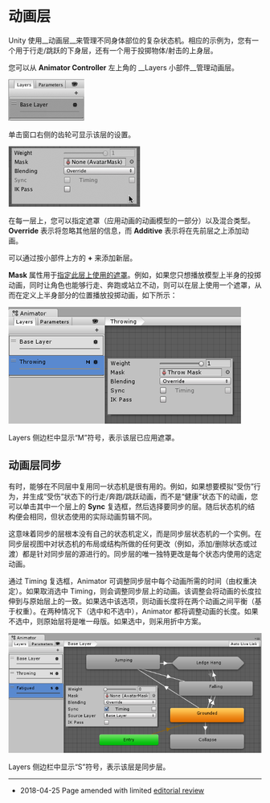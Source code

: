 动画层
================


Unity 使用__动画层__来管理不同身体部位的复杂状态机。相应的示例为，您有一个用于行走/跳跃的下身层，还有一个用于投掷物体/射击的上身层。

您可以从 __Animator Controller__ 左上角的 __Layers 小部件__管理动画层。


![](../uploads/Main/MecanimAnimationLayers.png) 

单击窗口右侧的齿轮可显示该层的设置。

![](../uploads/Main/MecanimAnimationLayers2.png) 

在每一层上，您可以指定遮罩（应用动画的动画模型的一部分）以及混合类型。__Override__ 表示将忽略其他层的信息，而 __Additive__ 表示将在先前层之上添加动画。

可以通过按小部件上方的 __+__ 来添加新层。

__Mask__ 属性用于[指定此层上使用的遮罩](class-AvatarMask.html)。例如，如果您只想播放模型上半身的投掷动画，同时让角色也能够行走、奔跑或站立不动，则可以在层上使用一个遮罩，从而在定义上半身部分的位置播放投掷动画，如下所示：

![](../uploads/Main/AnimatorMaskOnLayer.png) 

Layers 侧边栏中显示“M”符号，表示该层已应用遮罩。


动画层同步
-----------------------

有时，能够在不同层中复用同一状态机是很有用的。例如，如果想要模拟“受伤”行为，并生成“受伤”状态下的行走/奔跑/跳跃动画，而不是“健康”状态下的动画，您可以单击其中一个层上的 __Sync__ 复选框，然后选择要同步的层。随后状态机的结构便会相同，但状态使用的实际动画剪辑不同。

这意味着同步的层根本没有自己的状态机定义，而是同步层状态机的一个实例。在同步层视图中对状态机的布局或结构所做的任何更改（例如，添加/删除状态或过渡）都是针对同步层的源进行的。同步层的唯一独特更改是每个状态内使用的选定动画。

通过 Timing 复选框，Animator 可调整同步层中每个动画所需的时间（由权重决定）。如果取消选中 Timing，则会调整同步层上的动画。该调整会将动画的长度拉伸到与原始层上的一致。如果选中该选项，则动画长度将在两个动画之间平衡（基于权重）。在两种情况下（选中和不选中），Animator 都将调整动画的长度。如果不选中，则原始层将是唯一母版。如果选中，则采用折中方案。

![在此视图中，“疲劳”层与基础层同步。状态机结构与基础层相同，并且在每个状态内使用的各个动画将交换为不同但合适的等效动画。](../uploads/Main/AnimatorSyncedLayer.png)

Layers 侧边栏中显示“S”符号，表示该层是同步层。


---

* <span class="page-edit"> 2018-04-25  Page amended with limited [editorial review](DocumentationEditorialReview.html)
</span>
